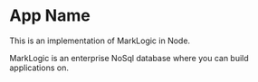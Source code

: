 # App Name
This is an implementation of MarkLogic in Node.

MarkLogic is an enterprise NoSql database where you can build applications on. 
